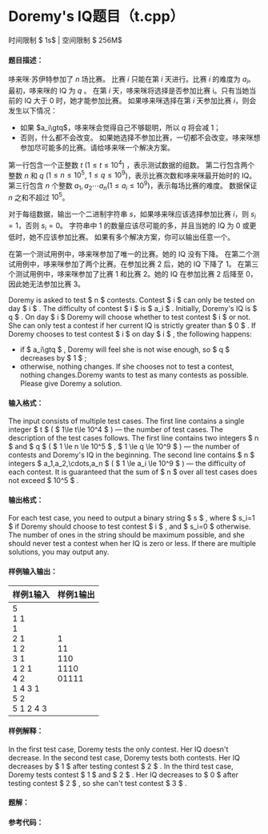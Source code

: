 
# Doremy's IQ题目（t.cpp）
时间限制 $ 1s$   |   空间限制 $ 256M$

#### 题目描述：

哆来咪·苏伊特参加了 $n$ 场比赛。 比赛 $i$ 只能在第 $i$ 天进行。比赛 $i$ 的难度为 $a_i$。最初，哆来咪的 IQ 为 $q$ 。 在第 $i$ 天，哆来咪将选择是否参加比赛 i。只有当她当前的 IQ 大于 $0$ 时，她才能参加比赛。
如果哆来咪选择在第 $i$ 天参加比赛 $i$，则会发生以下情况：

- 如果 $a_i\gtq$，哆来咪会觉得自己不够聪明，所以 $q$ 将会减 $1$；
- 否则，什么都不会改变。
    如果她选择不参加比赛，一切都不会改变。哆来咪想参加尽可能多的比赛。请给哆来咪一个解决方案。



第一行包含一个正整数 $t$ ($1\le t\le10^4$) ，表示测试数据的组数。
第二行包含两个整数 $n$ 和 $q$ ($1\le n\le10^5$, $1\le q\le10^9$)，表示比赛次数和哆来咪最开始时的 IQ。
第三行包含 $n$ 个整数 $a_1,a_2⋯a_n$($1\le a_i≤10^9$)，表示每场比赛的难度。
数据保证 $n$ 之和不超过 $10^5$。



对于每组数据，输出一个二进制字符串 $s$，如果哆来咪应该选择参加比赛 $i$，则 $s_i=1$，否则 $s_i=0$。 字符串中 $1$ 的数量应该尽可能的多，并且当她的 IQ 为 $0$ 或更低时，她不应该参加比赛。
如果有多个解决方案，你可以输出任意一个。



在第一个测试用例中，哆来咪参加了唯一的比赛。她的 IQ 没有下降。
在第二个测试用例中，哆来咪参加了两个比赛。在参加比赛 $2$ 后，她的 IQ 下降了 $1$。
在第三个测试用例中，哆来咪参加了比赛 $1$ 和比赛 $2$。她的 IQ 在参加比赛 $2$ 后降至 $0$，因此她无法参加比赛 $3$。



Doremy is asked to test $ n $ contests. Contest $ i $ can only be tested on day $ i $ . The difficulty of contest $ i $ is $ a_i $ . Initially, Doremy's IQ is $ q $ . On day $ i $ Doremy will choose whether to test contest $ i $ or not. She can only test a contest if her current IQ is strictly greater than $ 0 $ .
If Doremy chooses to test contest $ i $ on day $ i $ , the following happens:

- if $ a_i\gtq $ , Doremy will feel she is not wise enough, so $ q $ decreases by $ 1 $ ;
- otherwise, nothing changes.
    If she chooses not to test a contest, nothing changes.Doremy wants to test as many contests as possible. Please give Doremy a solution.

#### 输入格式：

The input consists of multiple test cases. The first line contains a single integer $ t $ ( $ 1\le t\le 10^4 $ ) — the number of test cases. The description of the test cases follows.
The first line contains two integers $ n $ and $ q $ ( $ 1 \le n \le 10^5 $ , $ 1 \le q \le 10^9 $ ) — the number of contests and Doremy's IQ in the beginning.
The second line contains $ n $ integers $ a_1,a_2,\cdots,a_n $ ( $ 1 \le a_i \le 10^9 $ ) — the difficulty of each contest.
It is guaranteed that the sum of $ n $ over all test cases does not exceed $ 10^5 $ .

#### 输出格式：

For each test case, you need to output a binary string $ s $ , where $ s_i=1 $ if Doremy should choose to test contest $ i $ , and $ s_i=0 $ otherwise. The number of ones in the string should be maximum possible, and she should never test a contest when her IQ is zero or less.
If there are multiple solutions, you may output any.

#### 样例输入输出：

| 样例1输入                                                    | 样例1输出                           |
| ------------------------------------------------------------ | ----------------------------------- |
| 5<br/>1 1<br/>1<br/>2 1<br/>1 2<br/>3 1<br/>1 2 1<br/>4 2<br/>1 4 3 1<br/>5 2<br/>5 1 2 4 3 | 1<br/>11<br/>110<br/>1110<br/>01111 |

#### 样例解释：

In the first test case, Doremy tests the only contest. Her IQ doesn't decrease.
In the second test case, Doremy tests both contests. Her IQ decreases by $ 1 $ after testing contest $ 2 $ .
In the third test case, Doremy tests contest $ 1 $ and $ 2 $ . Her IQ decreases to $ 0 $ after testing contest $ 2 $ , so she can't test contest $ 3 $ .

<div STYLE="page-break-after: always;"/>

#### 题解：



#### 参考代码：

```c++

```
